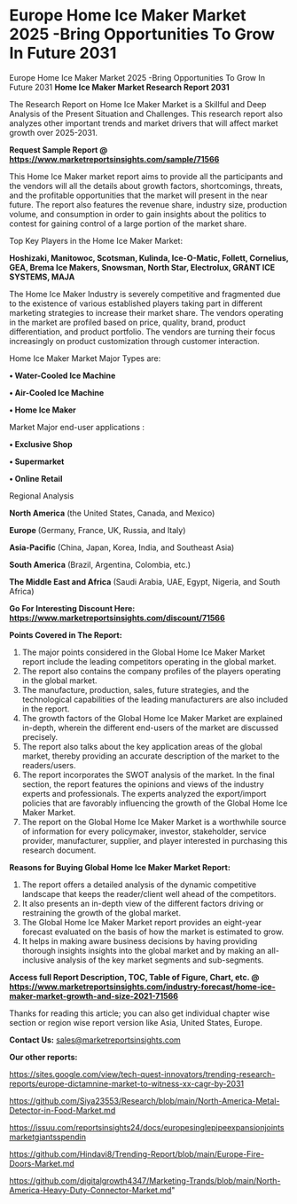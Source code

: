 # Europe Home Ice Maker Market 2025 -Bring Opportunities To Grow In Future 2031
Europe Home Ice Maker Market 2025 -Bring Opportunities To Grow In Future 2031
<strong>Home Ice Maker Market Research Report 2031</strong>

The Research Report on Home Ice Maker Market is a Skillful and Deep Analysis of the Present Situation and Challenges. This research report also analyzes other important trends and market drivers that will affect market growth over 2025-2031.

<strong>Request Sample Report @ <a href=https://www.marketreportsinsights.com/sample/71566>https://www.marketreportsinsights.com/sample/71566</a></strong>

This Home Ice Maker market report aims to provide all the participants and the vendors will all the details about growth factors, shortcomings, threats, and the profitable opportunities that the market will present in the near future. The report also features the revenue share, industry size, production volume, and consumption in order to gain insights about the politics to contest for gaining control of a large portion of the market share.

Top Key Players in the Home Ice Maker Market:

<strong>Hoshizaki, Manitowoc, Scotsman, Kulinda, Ice-O-Matic, Follett, Cornelius, GEA, Brema Ice Makers, Snowsman, North Star, Electrolux, GRANT ICE SYSTEMS, MAJA</strong>

The Home Ice Maker Industry is severely competitive and fragmented due to the existence of various established players taking part in different marketing strategies to increase their market share. The vendors operating in the market are profiled based on price, quality, brand, product differentiation, and product portfolio. The vendors are turning their focus increasingly on product customization through customer interaction.

Home Ice Maker Market Major Types are:

<strong>• Water-Cooled Ice Machine

• Air-Cooled Ice Machine

• Home Ice Maker</strong>

Market Major end-user applications :

<strong>• Exclusive Shop

• Supermarket

• Online Retail</strong>

Regional Analysis

</u><strong><b>North America</b></strong> (the United States, Canada, and Mexico)

<strong><b>Europe </b></strong>(Germany, France, UK, Russia, and Italy)

<strong><b>Asia-Pacific</b></strong> (China, Japan, Korea, India, and Southeast Asia)

<strong><b>South America</b></strong> (Brazil, Argentina, Colombia, etc.)

<strong><b>The Middle East and Africa</b></strong> (Saudi Arabia, UAE, Egypt, Nigeria, and South Africa)

<strong>Go For Interesting Discount Here: <a href=https://www.marketreportsinsights.com/discount/71566>https://www.marketreportsinsights.com/discount/71566</a></strong>

<strong>Points Covered in The Report:</strong>
<ol>
  <li>The major points considered in the Global Home Ice Maker Market report include the leading competitors operating in the global market.</li>
  <li>The report also contains the company profiles of the players operating in the global market.</li>
  <li>The manufacture, production, sales, future strategies, and the technological capabilities of the leading manufacturers are also included in the report.</li>
  <li>The growth factors of the Global Home Ice Maker Market are explained in-depth, wherein the different end-users of the market are discussed precisely.</li>
  <li>The report also talks about the key application areas of the global market, thereby providing an accurate description of the market to the readers/users.</li>
  <li>The report incorporates the SWOT analysis of the market. In the final section, the report features the opinions and views of the industry experts and professionals. The experts analyzed the export/import policies that are favorably influencing the growth of the Global Home Ice Maker Market.</li>
  <li>The report on the Global Home Ice Maker Market is a worthwhile source of information for every policymaker, investor, stakeholder, service provider, manufacturer, supplier, and player interested in purchasing this research document.</li>
</ol>
<strong>Reasons for Buying Global Home Ice Maker Market Report:</strong>

<ol>
  <li>The report offers a detailed analysis of the dynamic competitive landscape that keeps the reader/client well ahead of the competitors.</li>
  <li>It also presents an in-depth view of the different factors driving or restraining the growth of the global market.</li>
  <li>The Global Home Ice Maker Market report provides an eight-year forecast evaluated on the basis of how the market is estimated to grow.</li>
  <li>It helps in making aware business decisions by having providing thorough insights insights into the global market and by making an all-inclusive analysis of the key market segments and sub-segments.</li>
</ol>
<strong>Access full Report Description, TOC, Table of Figure, Chart, etc. @ <a href=https://www.marketreportsinsights.com/industry-forecast/home-ice-maker-market-growth-and-size-2021-71566>https://www.marketreportsinsights.com/industry-forecast/home-ice-maker-market-growth-and-size-2021-71566</a></strong>


Thanks for reading this article; you can also get individual chapter wise section or region wise report version like Asia, United States, Europe.

<strong>Contact Us:</strong>
sales@marketreportsinsights.com

<strong>Our other reports:</strong>

<a href=https://sites.google.com/view/tech-quest-innovators/trending-research-reports/europe-dictamnine-market-to-witness-xx-cagr-by-2031>https://sites.google.com/view/tech-quest-innovators/trending-research-reports/europe-dictamnine-market-to-witness-xx-cagr-by-2031</a>

<a href=https://github.com/Siya23553/Research/blob/main/North-America-Metal-Detector-in-Food-Market.md>https://github.com/Siya23553/Research/blob/main/North-America-Metal-Detector-in-Food-Market.md</a>

<a href=https://issuu.com/reportsinsights24/docs/europesinglepipeexpansionjointsmarketgiantsspendin>https://issuu.com/reportsinsights24/docs/europesinglepipeexpansionjointsmarketgiantsspendin</a>

<a href=https://github.com/Hindavi8/Trending-Report/blob/main/Europe-Fire-Doors-Market.md>https://github.com/Hindavi8/Trending-Report/blob/main/Europe-Fire-Doors-Market.md</a>

<a href=https://github.com/digitalgrowth4347/Marketing-Trands/blob/main/North-America-Heavy-Duty-Connector-Market.md>https://github.com/digitalgrowth4347/Marketing-Trands/blob/main/North-America-Heavy-Duty-Connector-Market.md</a>"
